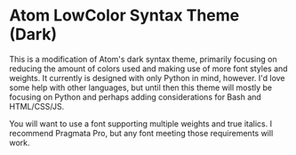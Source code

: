 # Atom LowColor Syntax Theme (Dark)

This is a modification of Atom's dark syntax theme, primarily focusing on reducing the amount of colors used and making use of more font styles and weights. It currently is designed with only Python in mind, however. I'd love some help with other languages, but until then this theme will mostly be focusing on Python and perhaps adding considerations for Bash and HTML/CSS/JS.

You will want to use a font supporting multiple weights and true italics. I recommend Pragmata Pro, but any font meeting those requirements will work.
